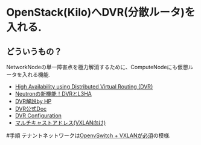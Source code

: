 # OpenStack(Kilo)へDVR(分散ルータ)を入れる.
## どういうもの？
 NetworkNodeの単一障害点を極力解消するために、ComputeNodeにも仮想ルータを入れる機能.  
  
* [High Availability using Distributed Virtual Routing (DVR)](http://docs.openstack.org/networking-guide/deploy_scenario2.html)  
* [Neutronの新機能！DVRとL3HA](http://www.school.ctc-g.co.jp/columns/nakai/nakai57.html)  
* [DVR解説by HP](http://www.slideshare.net/ToruMakabe/20-openstack-neutron-deep-dive-dvr)  
* [DVR公式Doc](http://www.slideshare.net/ToruMakabe/20-openstack-neutron-deep-dive-dvr)  
* [DVR Configuration](http://docs.openstack.org/kilo/config-reference/content/networking-options-dvr.html)  
* [マルチキャストアドレス(VXLAN向け)](http://www.infraexpert.com/study/multicast2.htm)

#手順
 テナントネットワークは[OpenvSwitch + VXLANが必須](http://docs.openstack.org/networking-guide/deploy_scenario2.html)の模様.
